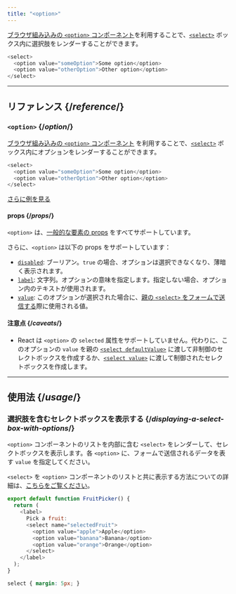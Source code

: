 ```yaml
---
title: "<option>"
---
```


<Intro>

[ブラウザ組み込みの `<option>` コンポーネント](https://developer.mozilla.org/en-US/docs/Web/HTML/Element/option)を利用することで、[`<select>`](/reference/react-dom/components/select) ボックス内に選択肢をレンダーすることができます。

```js
<select>
  <option value="someOption">Some option</option>
  <option value="otherOption">Other option</option>
</select>
```

</Intro>

<InlineToc />

---

## リファレンス {/*reference*/}

### `<option>` {/*option*/}

[ブラウザ組み込みの `<option>` コンポーネント](https://developer.mozilla.org/en-US/docs/Web/HTML/Element/option) を利用することで、[`<select>`](/reference/react-dom/components/select) ボックス内にオプションをレンダーすることができます。

```js
<select>
  <option value="someOption">Some option</option>
  <option value="otherOption">Other option</option>
</select>
```

[さらに例を見る](#usage)

#### props {/*props*/}

`<option>` は、[一般的な要素の props](/reference/react-dom/components/common#common-props) をすべてサポートしています。

さらに、`<option>` は以下の props をサポートしています：

* [`disabled`](https://developer.mozilla.org/en-US/docs/Web/HTML/Element/option#disabled): ブーリアン。`true` の場合、オプションは選択できなくなり、薄暗く表示されます。
* [`label`](https://developer.mozilla.org/en-US/docs/Web/HTML/Element/option#label): 文字列。オプションの意味を指定します。指定しない場合、オプション内のテキストが使用されます。
* [`value`](https://developer.mozilla.org/en-US/docs/Web/HTML/Element/option#value): このオプションが選択された場合に、[親の `<select>` をフォームで送信する](/reference/react-dom/components/select#reading-the-select-box-value-when-submitting-a-form)際に使用される値。

#### 注意点 {/*caveats*/}

* React は `<option>` の `selected` 属性をサポートしていません。代わりに、このオプションの `value` を親の [`<select defaultValue>`](/reference/react-dom/components/select#providing-an-initially-selected-option) に渡して非制御のセレクトボックスを作成するか、[`<select value>`](/reference/react-dom/components/select#controlling-a-select-box-with-a-state-variable) に渡して制御されたセレクトボックスを作成します。

---

## 使用法 {/*usage*/}

### 選択肢を含むセレクトボックスを表示する {/*displaying-a-select-box-with-options*/}

`<option>` コンポーネントのリストを内部に含む `<select>` をレンダーして、セレクトボックスを表示します。各 `<option>` に、フォームで送信されるデータを表す `value` を指定してください。

`<select>` を `<option>` コンポーネントのリストと共に表示する方法についての詳細は、[こちらをご覧ください](/reference/react-dom/components/select)。

<Sandpack>

```js
export default function FruitPicker() {
  return (
    <label>
      Pick a fruit:
      <select name="selectedFruit">
        <option value="apple">Apple</option>
        <option value="banana">Banana</option>
        <option value="orange">Orange</option>
      </select>
    </label>
  );
}
```

```css
select { margin: 5px; }
```

</Sandpack>  

